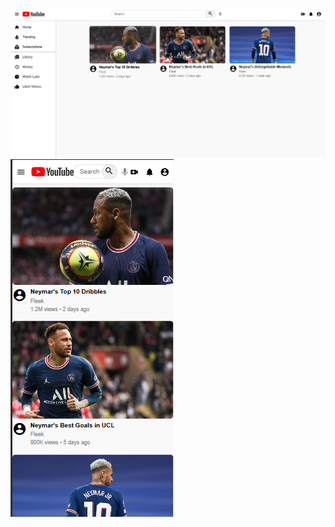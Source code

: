 ![Image_Alt](https://github.com/AshwiniSingh08/Clone/blob/c12327fb308e2d668a99d354968f27e055eaa5b0/Screenshot%202025-03-31%20122504.png)
![Image_Alt](https://github.com/AshwiniSingh08/Clone/blob/a2b3bed923dae4bcfe07d2b0dee7f46dd29c4603/Screenshot%202025-03-31%20122418.png)
